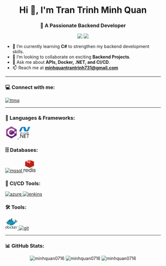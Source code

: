 <h1 align="center">Hi 👋, I'm Tran Trinh Minh Quan</h1>
<h3 align="center">🚀 A Passionate Backend Developer</h3>

<p align="center">
  <img src="https://img.shields.io/badge/Backend-Developer-blue" />
  <img src="https://img.shields.io/badge/C%23-Learner-yellowgreen" />
</p>

- 🌱 I’m currently learning **C#** to strengthen my backend development skills.
- 👯 I’m looking to collaborate on exciting **Backend Projects**.
- 💬 Ask me about **APIs, Docker, .NET, and CI/CD**.
- 📫 Reach me at **minhquantrantrinh731@gmail.com**
  
---

<h3 align="left">💻 Connect with me:</h3>
<p align="left">
<a href="https://linkedin.com/in/ttmq" target="blank"><img align="center" src="https://raw.githubusercontent.com/rahuldkjain/github-profile-readme-generator/master/src/images/icons/Social/linked-in-alt.svg" alt="ttmq" height="30" width="40" /></a>
</p>

---

<h3 align="left">🔧 Languages & Frameworks:</h3>
<p align="left">
  <a href="https://www.w3schools.com/cs/" target="_blank" rel="noreferrer"> 
    <img src="https://raw.githubusercontent.com/devicons/devicon/master/icons/csharp/csharp-original.svg" alt="csharp" width="40" height="40"/> 
  </a>
  <a href="https://dotnet.microsoft.com/" target="_blank" rel="noreferrer"> 
    <img src="https://raw.githubusercontent.com/devicons/devicon/master/icons/dot-net/dot-net-original-wordmark.svg" alt="dotnet" width="40" height="40"/> 
  </a>
</p>

<h3 align="left">🗄️ Databases:</h3>
<p align="left"> 
  <a href="https://www.microsoft.com/en-us/sql-server" target="_blank" rel="noreferrer"> 
    <img src="https://www.svgrepo.com/show/303229/microsoft-sql-server-logo.svg" alt="mssql" width="40" height="40"/> 
  </a> 
  <a href="https://redis.io" target="_blank" rel="noreferrer"> 
    <img src="https://raw.githubusercontent.com/devicons/devicon/master/icons/redis/redis-original-wordmark.svg" alt="redis" width="40" height="40"/> 
  </a> 
</p>

<h3 align="left">🔨 CI/CD Tools:</h3>
<p align="left"> 
  <a href="https://azure.microsoft.com/en-in/" target="_blank" rel="noreferrer"> 
    <img src="https://www.vectorlogo.zone/logos/microsoft_azure/microsoft_azure-icon.svg" alt="azure" width="40" height="40"/> 
  </a>
  <a href="https://www.jenkins.io" target="_blank" rel="noreferrer"> 
    <img src="https://www.vectorlogo.zone/logos/jenkins/jenkins-icon.svg" alt="jenkins" width="40" height="40"/> 
  </a>
</p>

<h3 align="left">🛠️ Tools:</h3>
<p align="left"> 
  <a href="https://www.docker.com/" target="_blank" rel="noreferrer"> 
    <img src="https://raw.githubusercontent.com/devicons/devicon/master/icons/docker/docker-original-wordmark.svg" alt="docker" width="40" height="40"/> 
  </a> 
  <a href="https://git-scm.com/" target="_blank" rel="noreferrer"> 
    <img src="https://www.vectorlogo.zone/logos/git-scm/git-scm-icon.svg" alt="git" width="40" height="40"/> 
  </a> 
</p>

---

<h3 align="left">📊 GitHub Stats:</h3>
<div align="center">
  <!-- Top Languages Card with custom width -->
  <img src="https://github-readme-stats.vercel.app/api/top-langs?username=minhquan0716&show_icons=true&locale=en&layout=compact&card_width=445" alt="minhquan0716" />
  
  <!-- Regular Stats Card -->
  <img src="https://github-readme-stats.vercel.app/api?username=minhquan0716&show_icons=true&locale=en" alt="minhquan0716" />
  
  <!-- GitHub Streak Stats -->
  <img src="https://github-readme-streak-stats.herokuapp.com/?user=minhquan0716&" alt="minhquan0716" />
</div>
